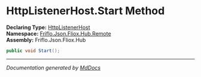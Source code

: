 ﻿<!--  
  <auto-generated>   
    The contents of this file were generated by a tool.  
    Changes to this file may be list if the file is regenerated  
  </auto-generated>   
-->

# HttpListenerHost.Start Method

**Declaring Type:** [HttpListenerHost](../index.md)  
**Namespace:** [Friflo.Json.Fliox.Hub.Remote](../../index.md)  
**Assembly:** Friflo.Json.Fliox.Hub

```csharp
public void Start();
```
___

*Documentation generated by [MdDocs](https://github.com/ap0llo/mddocs)*

